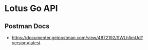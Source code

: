 # Lotus Go API

## Postman Docs

* https://documenter.getpostman.com/view/4872192/SWLh5mUd?version=latest
